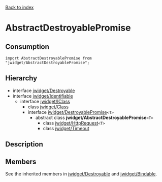 [Back to index](../README.md)

# AbstractDestroyablePromise



## Consumption

	import AbstractDestroyablePromise from "jwidget/AbstractDestroyablePromise";

## Hierarchy

* interface [jwidget/Destroyable](Destroyable.md)
* interface [jwidget/Identifiable](Identifiable.md)
	* interface [jwidget/IClass](IClass.md)
		* class [jwidget/Class](Class.md)
		* interface [jwidget/DestroyablePromise](DestroyablePromise.md)`<T>`
			* abstract class **jwidget/AbstractDestroyablePromise**`<T>`
				* class [jwidget/HttpRequest](HttpRequest.md)`<T>`
				* class [jwidget/Timeout](Timeout.md)

## Description

## Members

See the inherited members in [jwidget/Destroyable](Destroyable.md) and [jwidget/Bindable](Bindable.md).
